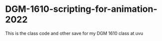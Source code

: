 # DGM-1610-scripting-for-animation-2022
This is the class code and other save for my DGM 1610 class at uvu
